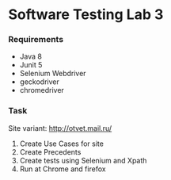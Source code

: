 # Software Testing Lab 3

### Requirements
- Java 8
- Junit 5
- Selenium Webdriver
- geckodriver
- chromedriver

### Task
Site variant: http://otvet.mail.ru/
1. Create Use Cases for site
2. Create Precedents
3. Create tests using Selenium and Xpath
4. Run at Chrome and firefox
